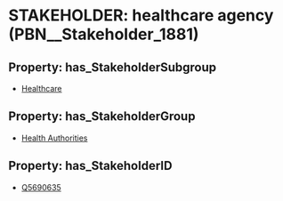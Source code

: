 # STAKEHOLDER: __healthcare agency__ (PBN__Stakeholder_1881)

## Property: has_StakeholderSubgroup

* [Healthcare](PBN__StakeholderSubgroup_48)

## Property: has_StakeholderGroup

* [Health Authorities](PBN__StakeholderGroup_4)

## Property: has_StakeholderID

* [Q5690635](Q5690635)


